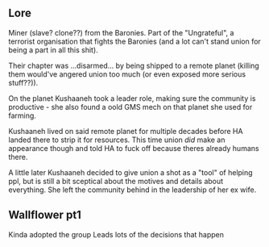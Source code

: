 ## Lore

Miner (slave? clone??) from the Baronies. Part of the "Ungrateful", a terrorist organisation that fights the Baronies (and a lot can't stand union for being a part in all this shit).

Their chapter was ...disarmed... by being shipped to a remote planet (killing them would've angered union too much (or even exposed more serious stuff??)).

On the planet Kushaaneh took a leader role, making sure the community is productive - she also found a oold GMS mech on that planet she used for farming. 

Kushaaneh lived on said remote planet for multiple decades before HA landed there to strip it for resources. This time union *did* make an appearance though and told HA to fuck off because theres already humans there.

A little later Kushaaneh decided to give union a shot as a "tool" of helping ppl, but is still a bit sceptical about the motives and details about everything. She left the community behind in the leadership of her ex wife.

## Wallflower pt1

Kinda adopted the group
Leads lots of the decisions that happen
